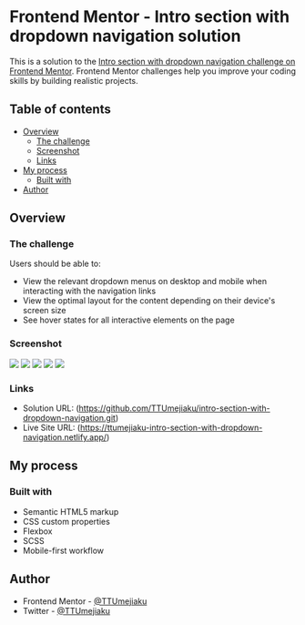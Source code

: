 # Frontend Mentor - Intro section with dropdown navigation solution

This is a solution to the [Intro section with dropdown navigation challenge on Frontend Mentor](https://www.frontendmentor.io/challenges/intro-section-with-dropdown-navigation-ryaPetHE5). Frontend Mentor challenges help you improve your coding skills by building realistic projects.

## Table of contents

- [Overview](#overview)
  - [The challenge](#the-challenge)
  - [Screenshot](#screenshot)
  - [Links](#links)
- [My process](#my-process)
  - [Built with](#built-with)
- [Author](#author)

## Overview

### The challenge

Users should be able to:

- View the relevant dropdown menus on desktop and mobile when interacting with the navigation links
- View the optimal layout for the content depending on their device's screen size
- See hover states for all interactive elements on the page

### Screenshot

![](./design/MyDesign/Desktop-View__Intro%20Section%20with%20Dropdown%20Navigation.png)
![](./design/MyDesign/Mobile-View__Intro%20Section%20with%20Dropdown%20Navigation.png)
![](./design/MyDesign/Active-State--Desktop__Intro%20Section%20with%20Dropdown%20Navigation.png)
![](./design/MyDesign/Active-State--Mobile__Intro%20Section%20with%20Dropdown%20Navigation.png)
![](./design/MyDesign/Active-State-with-SubMenu--Mobile__Intro-Section-with-Dropdown-Navigation.png)

### Links

- Solution URL: (https://github.com/TTUmejiaku/intro-section-with-dropdown-navigation.git)
- Live Site URL: (https://ttumejiaku-intro-section-with-dropdown-navigation.netlify.app/)

## My process

### Built with

- Semantic HTML5 markup
- CSS custom properties
- Flexbox
- SCSS
- Mobile-first workflow

## Author

- Frontend Mentor - [@TTUmejiaku](https://www.frontendmentor.io/profile/TTUmejiaku)
- Twitter - [@TTUmejiaku](https://www.twitter.com/TTUmejiaku)

